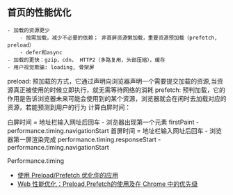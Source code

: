 ## 首页的性能优化
    - 加载的资源更少
        - 按需加载，减少不必要的依赖； 非首屏资源懒加载，重要资源预加载（prefetch, preload）
        - defer和async
    - 加载的更快：gzip，cdn， HTTP2（多路复用，头部压缩），缓存
    - 用户视觉欺骗: loading, 骨架屏

preload: 预加载的方式，它通过声明向浏览器声明一个需要提交加载的资源,当资源真正被使用的时候立即执行，就无需等待网络的消耗
prefetch: 预判加载，它的作用是告诉浏览器未来可能会使用到的某个资源，浏览器就会在闲时去加载对应的资源，若能预测到用户的行为
计算白屏时间：

白屏时间 = 地址栏输入网址后回车 - 浏览器出现第一个元素  firstPaint - performance.timing.navigationStart
首屏时间 = 地址栏输入网址后回车 - 浏览器第一屏渲染完成  performance.timing.responseStart - performance.timing.navigationStart

Performance.timing

- [使用 Preload/Prefetch 优化你的应用](https://zhuanlan.zhihu.com/p/48521680)
- [Web 性能优化：Preload,Prefetch的使用及在 Chrome 中的优先级](https://blog.fundebug.com/2019/04/11/understand-preload-and-prefetch/)

